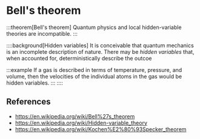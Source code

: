 # Bell's theorem

:::theorem[Bell's theorem]
Quantum physics and local hidden-variable theories are incompatible.
:::

::::background[Hidden variables]
It is conceivable that quantum mechanics is an incomplete description of nature. There may be _hidden variables_ that, when accounted for, deterministically describe the outcoe

:::example
If a gas is described in terms of temperature, pressure, and volume, then the velocities of the individual atoms in the gas would be hidden variables.
:::
::::

## References

- https://en.wikipedia.org/wiki/Bell%27s_theorem
- https://en.wikipedia.org/wiki/Hidden-variable_theory
- https://en.wikipedia.org/wiki/Kochen%E2%80%93Specker_theorem
